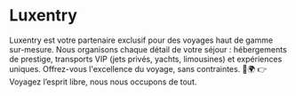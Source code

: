 # Luxentry
Luxentry est votre partenaire exclusif pour des voyages haut de gamme sur-mesure. Nous organisons chaque détail de votre séjour : hébergements de prestige, transports VIP (jets privés, yachts, limousines) et expériences uniques. Offrez-vous l'excellence du voyage, sans contraintes. 🚀🌍  👉 Voyagez l’esprit libre, nous nous occupons de tout.
